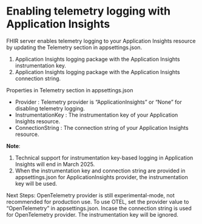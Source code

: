 # Enabling telemetry logging with Application Insights 

FHIR server enables telemetry logging to your Application Insights resource by updating the Telemetry section in appsettings.json.  
1. Application Insights logging package with the Application Insights instrumentation key. 
1. Application Insights logging package with the Application Insights connection string. 

Properties in Telemetry section in appsettings.json
* Provider : Telemetry provider is “ApplicationInsights” or “None” for disabling telemetry logging. 
* InstrumentationKey : The instrumentation key of your Application Insights resource. 
* ConnectionString : The connection string of your Application Insights resource. 

**Note**: 
1. Technical support for instrumentation key-based logging in Application Insights will end in March 2025. 
2. When the instrumentation key and connection string are provided in appsettings.json for ApplicationInsights provider, the instrumentation key will be used. 

Next Steps: OpenTelemetry provider is still experimental-mode, not recommended for production use. 
To use OTEL, set the provider value to “OpenTelemetry” in appsettings.json. Incase the connection string is used for OpenTelemetry provider. The instrumentation key will be ignored. 

 
